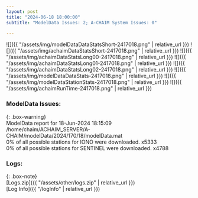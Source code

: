 ```yaml
---
layout: post
title: "2024-06-18 18:00:00"
subtitle: "ModelData Issues: 2; A-CHAIM System Issues: 0"

---
```


![]({{ "/assets/img/modelDataDataStatsShort-2417018.png" | relative_url }})
![]({{ "/assets/img/achaimDataStatsShort-2417018.png" | relative_url }})
![]({{ "/assets/img/achaimDataStatsLong00-2417018.png" | relative_url }})
![]({{ "/assets/img/achaimDataStatsLong01-2417018.png" | relative_url }})
![]({{ "/assets/img/achaimDataStatsLong02-2417018.png" | relative_url }})
![]({{ "/assets/img/modelDataDataStats-2417018.png" | relative_url }})
![]({{ "/assets/img/modelDataStationStats-2417018.png" | relative_url }})
![]({{ "/assets/img/achaimRunTime-2417018.png" | relative_url }})


### ModelData Issues:  
  
{: .box-warning}  
 ModelData report for 18-Jun-2024 18:15:09   
 /home/chaim/ACHAIM_SERVER/A-CHAIM/modelData/2024/170/18/modelData.mat   
 0% of all possible stations for IONO were downloaded. x5333   
 0% of all possible stations for SENTINEL were downloaded. x4788   
  


### Logs:  
  
{: .box-note}  
[Logs.zip]({{ "/assets/other/logs.zip" | relative_url }})  
[Log Info]({{ "/logInfo" | relative_url }})  
